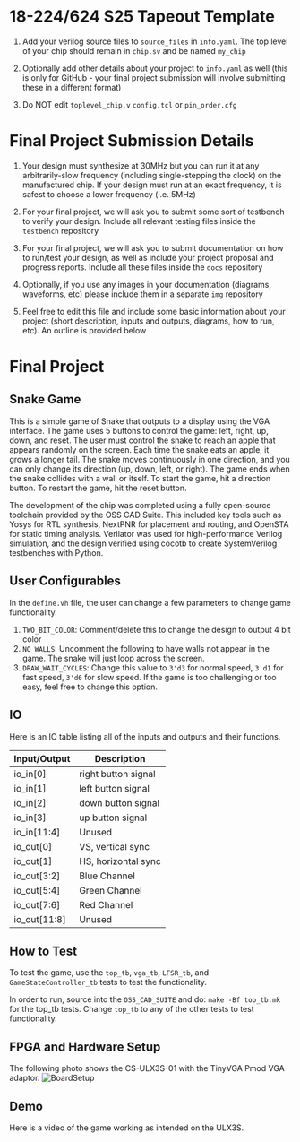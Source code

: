 # 18-224/624 S25 Tapeout Template


1. Add your verilog source files to `source_files` in `info.yaml`. The top level of your chip should remain in `chip.sv` and be named `my_chip`

  
  

2. Optionally add other details about your project to `info.yaml` as well (this is only for GitHub - your final project submission will involve submitting these in a different format)

3. Do NOT edit `toplevel_chip.v`  `config.tcl` or `pin_order.cfg`

 # Final Project Submission Details 
  
1. Your design must synthesize at 30MHz but you can run it at any arbitrarily-slow frequency (including single-stepping the clock) on the manufactured chip. If your design must run at an exact frequency, it is safest to choose a lower frequency (i.e. 5MHz)

  

2. For your final project, we will ask you to submit some sort of testbench to verify your design. Include all relevant testing files inside the `testbench` repository



3. For your final project, we will ask you to submit documentation on how to run/test your design, as well as include your project proposal and progress reports. Include all these files inside the `docs` repository



4. Optionally, if you use any images in your documentation (diagrams, waveforms, etc) please include them in a separate `img` repository


5. Feel free to edit this file and include some basic information about your project (short description, inputs and outputs, diagrams, how to run, etc). An outline is provided below

# Final Project

## Snake Game

This is a simple game of Snake that outputs to a display using the VGA interface. The game uses 5 buttons to control the game: left, right, up, down, and reset. The user must control the snake to reach an apple that appears randomly on the screen. Each time the snake eats an apple, it grows a longer tail. The snake moves continuously in one direction, and you can only change its direction (up, down, left, or right). The game ends when the snake collides with a wall or itself. To start the game, hit a direction button. To restart the game, hit the reset button.

The development of the chip was completed using a fully open-source toolchain provided by the OSS CAD Suite. This included key tools such as Yosys for RTL synthesis, NextPNR for placement and routing, and OpenSTA for static timing analysis. Verilator was used for high-performance Verilog simulation, and the design verified using cocotb to create SystemVerilog testbenches with Python.

## User Configurables

In the `define.vh` file, the user can change a few parameters to change game functionality.
1. `TWO_BIT_COLOR`: Comment/delete this to change the design to output 4 bit color
2. `NO_WALLS`: Uncomment the following to have walls not appear in the game. The snake will just loop across the screen.
2. `DRAW_WAIT_CYCLES`: Change this value to `3'd3` for normal speed, `3'd1` for fast speed, `3'd6` for slow speed. If the game is too challenging or too easy, feel free to change this option.

## IO

Here is an IO table listing all of the inputs and outputs and their functions.

| Input/Output | Description|																
|--------------|--------------------------------------------------|
| io_in[0]     | right button signal                              |
| io_in[1]     | left button signal                               |
| io_in[2]     | down button signal                               |
| io_in[3]     | up button signal                                 |
| io_in[11:4]  | Unused                                           |
| io_out[0]    | VS, vertical sync                                |
| io_out[1]    | HS, horizontal sync                              |
| io_out[3:2]  | Blue Channel                                     |
| io_out[5:4]  | Green Channel                                    |
| io_out[7:6]  | Red Channel                                      |
| io_out[11:8] | Unused                                           |

## How to Test

To test the game, use the `top_tb`, `vga_tb`, `LFSR_tb`, and `GameStateController_tb` tests to test the functionality. 

In order to run, source into the `OSS_CAD_SUITE` and do: `make -Bf top_tb.mk` for the top_tb tests. Change `top_tb` to any of the other tests to test functionality.

## FPGA and Hardware Setup
The following photo shows the CS-ULX3S-01 with the TinyVGA Pmod VGA adaptor.
![BoardSetup](https://github.com/user-attachments/assets/7b50bd35-f102-4d88-b0d4-99c07c31cf5a)

## Demo
Here is a video of the game working as intended on the ULX3S.

